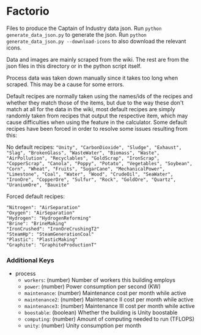 # Factorio

Files to produce the Captain of Industry data json. Run `python generate_data_json.py` to generate the json. Run `python generate_data_json.py --download-icons` to also download the relevant icons.

Data and images are mainly scraped from the wiki. The rest are from the json files in this directory or in the python script itself.

Process data was taken down manually since it takes too long when scraped. This may be a cause for some errors.

Default recipes are normally taken using the names/ids of the recipes and whether they match those of the items, but due to the way these don't match at all for the data in the wiki, most default recipes are simply randomly taken from recipes that output the respective item, which may cause difficulties when using the feature in the calculator. Some default recipes have been forced in order to resolve some issues resulting from this:

No default recipes:
`"Unity", "CarbonDioxide", "Sludge", "Exhaust", "Slag", "BrokenGlass", "WasteWater", "Biomass", "Waste", "AirPollution", "Recyclables", "GoldScrap", "IronScrap", "CopperScrap", "Canola", "Poppy", "Potato", "Vegetables", "Soybean", "Corn", "Wheat", "Fruits", "SugarCane", "MechanicalPower", "Limestone", "Coal", "Water", "Wood", "CrudeOil", "SeaWater", "IronOre", "CopperOre", "Sulfur", "Rock", "GoldOre", "Quartz", "UraniumOre", "Bauxite"`

Forced default recipes:
```
"Nitrogen": "AirSeparation" 
"Oxygen": "AirSeparation"
"Hydrogen": "HydrogenReforming"
"Brine": "BrineMaking"
"IronCrushed": "IronOreCrushingT2"
"SteamHp": "SteamGenerationCoal" 
"Plastic": "PlasticMaking"
"Graphite": "GraphiteProductionT"
```

### Additional Keys
- process
    - `workers`: (number) Number of workers this building employs
    - `power`: (number) Power consumption per second (KW)
    - `maintenance`: (number) Maintenance cost per month while active
    - `maintenance2`: (number) Maintenance II cost per month while active
    - `maintenance3`: (number) Maintenance III cost per month while active
    - `boostable`: (boolean) Whether the building is Unity boostable
    - `computing`: (number) Amount of computing needed to run (TFLOPS)
    - `unity`: (number) Unity consumption per month